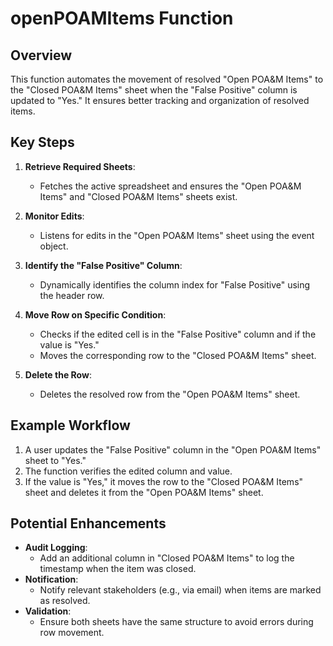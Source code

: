 
# openPOAMItems Function

## Overview
This function automates the movement of resolved "Open POA&M Items" to the "Closed POA&M Items" sheet when the "False Positive" column is updated to "Yes." It ensures better tracking and organization of resolved items.

## Key Steps
1. **Retrieve Required Sheets**:
   - Fetches the active spreadsheet and ensures the "Open POA&M Items" and "Closed POA&M Items" sheets exist.

2. **Monitor Edits**:
   - Listens for edits in the "Open POA&M Items" sheet using the event object.

3. **Identify the "False Positive" Column**:
   - Dynamically identifies the column index for "False Positive" using the header row.

4. **Move Row on Specific Condition**:
   - Checks if the edited cell is in the "False Positive" column and if the value is "Yes."
   - Moves the corresponding row to the "Closed POA&M Items" sheet.

5. **Delete the Row**:
   - Deletes the resolved row from the "Open POA&M Items" sheet.

## Example Workflow

1. A user updates the "False Positive" column in the "Open POA&M Items" sheet to "Yes."
2. The function verifies the edited column and value.
3. If the value is "Yes," it moves the row to the "Closed POA&M Items" sheet and deletes it from the "Open POA&M Items" sheet.

## Potential Enhancements
- **Audit Logging**:
  - Add an additional column in "Closed POA&M Items" to log the timestamp when the item was closed.
- **Notification**:
  - Notify relevant stakeholders (e.g., via email) when items are marked as resolved.
- **Validation**:
  - Ensure both sheets have the same structure to avoid errors during row movement.
